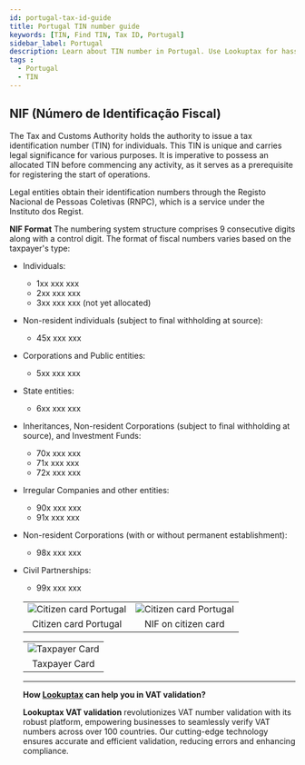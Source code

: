 ```yaml
---
id: portugal-tax-id-guide
title: Portugal TIN number guide
keywords: [TIN, Find TIN, Tax ID, Portugal]
sidebar_label: Portugal
description: Learn about TIN number in Portugal. Use Lookuptax for hassle-free tax id validation in Portugal and other 100+ countries
tags : 
  - Portugal
  - TIN
---
```


## NIF (Número de Identificação Fiscal)
The Tax and Customs Authority holds the authority to issue a tax identification number (TIN) for individuals. This TIN is unique and carries legal significance for various purposes. It is imperative to possess an allocated TIN before commencing any activity, as it serves as a prerequisite for registering the start of operations.

Legal entities obtain their identification numbers through the Registo Nacional de Pessoas Coletivas (RNPC), which is a service under the Instituto dos Regist.


**NIF Format**
The numbering system structure comprises 9 consecutive digits along with a control digit. The format of fiscal numbers varies based on the taxpayer's type:

- Individuals:
  - 1xx xxx xxx
  - 2xx xxx xxx
  - 3xx xxx xxx (not yet allocated)

- Non-resident individuals (subject to final withholding at source):
  - 45x xxx xxx

- Corporations and Public entities:
  - 5xx xxx xxx

- State entities:
  - 6xx xxx xxx

- Inheritances, Non-resident Corporations (subject to final withholding at source), and Investment Funds:
  - 70x xxx xxx
  - 71x xxx xxx
  - 72x xxx xxx

- Irregular Companies and other entities:
  - 90x xxx xxx
  - 91x xxx xxx

- Non-resident Corporations (with or without permanent establishment):
  - 98x xxx xxx

- Civil Partnerships:
  - 99x xxx xxx


  <table align="center" border="0px" border-color="#dedede"><tr><td>
  <img src="/docs/img/taxid/citizen-card-protugal-front.PNG" alt="Citizen card Portugal"  title="Citizen card Portugal"/>
  </td><td>
  <img src="/docs/img/taxid/citizen-card-protugal-back.PNG" alt="Citizen card Portugal"  title="Citizen card Portugal"/>
  </td></tr>
  <tr><td align="center">Citizen card Portugal</td><td align="center">NIF on citizen card</td></tr>
</table>

<table align="center" border="0px" border-color="#dedede"><tr><td>
  <img src="/docs/img/taxid/tax-payer-card-portugal.PNG" alt="Taxpayer Card" title="Taxpayer Card"/>
  </td></tr>
  <tr><td align="center">Taxpayer Card</td></tr>
</table>



----
**How [Lookuptax](https://lookuptax.com/) can help you in VAT validation?**

**Lookuptax VAT validation** revolutionizes VAT number validation with its robust platform, empowering businesses to seamlessly verify VAT numbers across over 100 countries. Our cutting-edge technology ensures accurate and efficient validation, reducing errors and enhancing compliance.